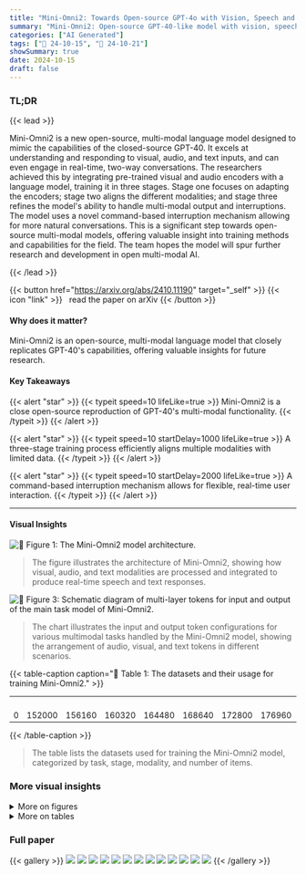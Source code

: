 ```yaml
---
title: "Mini-Omni2: Towards Open-source GPT-4o with Vision, Speech and Duplex Capabilities"
summary: "Mini-Omni2: Open-source GPT-40-like model with vision, speech, and duplex capabilities, enabling real-time multi-modal interactions."
categories: ["AI Generated"]
tags: ["🔖 24-10-15", "🤗 24-10-21"]
showSummary: true
date: 2024-10-15
draft: false
---
```


### TL;DR


{{< lead >}}

Mini-Omni2 is a new open-source, multi-modal language model designed to mimic the capabilities of the closed-source GPT-40.  It excels at understanding and responding to visual, audio, and text inputs, and can even engage in real-time, two-way conversations. The researchers achieved this by integrating pre-trained visual and audio encoders with a language model, training it in three stages.  Stage one focuses on adapting the encoders; stage two aligns the different modalities; and stage three refines the model's ability to handle multi-modal output and interruptions.  The model uses a novel command-based interruption mechanism allowing for more natural conversations.  This is a significant step towards open-source multi-modal models, offering valuable insight into training methods and capabilities for the field.  The team hopes the model will spur further research and development in open multi-modal AI.

{{< /lead >}}


{{< button href="https://arxiv.org/abs/2410.11190" target="_self" >}}
{{< icon "link" >}} &nbsp; read the paper on arXiv
{{< /button >}}

#### Why does it matter?
Mini-Omni2 is an open-source, multi-modal language model that closely replicates GPT-40's capabilities, offering valuable insights for future research.
#### Key Takeaways

{{< alert "star" >}}
{{< typeit speed=10 lifeLike=true >}} Mini-Omni2 is a close open-source reproduction of GPT-40's multi-modal functionality. {{< /typeit >}}
{{< /alert >}}

{{< alert "star" >}}
{{< typeit speed=10 startDelay=1000 lifeLike=true >}} A three-stage training process efficiently aligns multiple modalities with limited data. {{< /typeit >}}
{{< /alert >}}

{{< alert "star" >}}
{{< typeit speed=10 startDelay=2000 lifeLike=true >}} A command-based interruption mechanism allows for flexible, real-time user interaction. {{< /typeit >}}
{{< /alert >}}

------
#### Visual Insights



![](figures/figures_1_0.png "🔼 Figure 1: The Mini-Omni2 model architecture.")

> The figure illustrates the architecture of Mini-Omni2, showing how visual, audio, and text modalities are processed and integrated to produce real-time speech and text responses.





![](charts/charts_5_0.png "🔼 Figure 3: Schematic diagram of multi-layer tokens for input and output of the main task model of Mini-Omni2.")

> The chart illustrates the input and output token configurations for various multimodal tasks handled by the Mini-Omni2 model, showing the arrangement of audio, visual, and text tokens in different scenarios.





{{< table-caption caption="🔽 Table 1: The datasets and their usage for training Mini-Omni2." >}}
<table id='1' style='font-size:14px'><tr><td></td><td></td><td></td><td></td><td></td><td></td><td></td><td></td><td>vocabsize</td></tr><tr><td>0</td><td>152000</td><td>156160</td><td>160320</td><td>164480</td><td>168640</td><td>172800</td><td>176960</td><td>181120</td></tr></table>{{< /table-caption >}}

> The table lists the datasets used for training the Mini-Omni2 model, categorized by task, stage, modality, and number of items.



### More visual insights

<details>
<summary>More on figures
</summary>


![](figures/figures_3_0.png "🔼 Figure 2: Mini-Omni2 now supports streaming speech responses for image, audio and text inputs.")

> The figure shows a screenshot of the Mini-Omni2 model interacting with a user, providing streaming speech responses to both image and audio inputs.


![](figures/figures_7_0.png "🔼 Figure 5: Mini-Omni2's three-stage training phases")

> The figure illustrates the three-stage training process of the Mini-Omni2 model, showing how the model is progressively trained to handle multimodal inputs and outputs.


![](figures/figures_10_0.png "🔼 Figure 1: The Mini-Omni2 model architecture.")

> The figure shows the architecture of Mini-Omni2, illustrating how visual, audio, and text inputs are processed by their respective encoders and adapters before being integrated into a language model to generate text and audio outputs.


</details>




<details>
<summary>More on tables
</summary>


{{< table-caption caption="🔽 Table 1: The datasets and their usage for training Mini-Omni2." >}}
<table id='0' style='font-size:20px'><tr><td>Task</td><td>Stages</td><td>Dataset</td><td>Modality</td><td>items</td></tr><tr><td rowspan="3">ASR</td><td rowspan="3">1,2,3</td><td>Libritts [Zen et al., 2019]</td><td>A1|T1</td><td>586 h</td></tr><tr><td>VCTK [datashare, 2024]</td><td>A1|T1</td><td>44 h</td></tr><tr><td>Multilingual LibriSpeech [Pratap et al., 2020]</td><td>A1|T1</td><td>8000h</td></tr><tr><td>Text QA</td><td>2,3</td><td>Open-Orca [OpenOrca]</td><td>T1|T2</td><td>2000K</td></tr><tr><td>Audio QA</td><td>2,3</td><td>Moss-002-sft-data [Sun et al., 2024]</td><td>A1|T1|A2|T2</td><td>1500K</td></tr><tr><td>Visual QA</td><td>2,3</td><td>ALLaVA-4V [Sun et al., 2024]</td><td>VIA1|T1|A2|T2</td><td>800K</td></tr><tr><td rowspan="7">voice QA</td><td rowspan="7">final</td><td>Alpaca-GPT4 [vicgalle, 2024]</td><td>A1|T1|A2|T2</td><td>55k</td></tr><tr><td>Identity finetune [sayan1101, 2024]</td><td>A1|T1|A2|T2</td><td>2k</td></tr><tr><td>QAassistant [Mihaiii, 2024a]</td><td>A1|T1|A2|T2</td><td>27k</td></tr><tr><td>Rlhf [Anthropic, 2024]</td><td>A1|T1|A2|T2</td><td>367k</td></tr><tr><td>Trivia-singlechoice [Mihaiii, 2024c]</td><td>A1|T1|A2IT2</td><td>17k</td></tr><tr><td>Trivia-Multichoice [Mihaiii, 2024b]</td><td>A1|T1|A2|T2</td><td>20k</td></tr><tr><td>OpenAssistant [OpenAssistan, 2024]</td><td>A1|T1|A2|T2</td><td>2k</td></tr></table>{{< /table-caption >}}

> The table lists the datasets used for training Mini-Omni2, categorized by task (ASR, Text QA, Audio QA, Visual QA, voice QA), training stage, dataset name, modality, and number of items.


{{< table-caption caption="🔽 Table 2: Comparison of the model's ASR with the base model used. (* our reproduced evaluation result.)" >}}
<table id='8' style='font-size:14px'><tr><td>Method</td><td>test-clean</td><td>test-other</td><td>dev-clean</td><td>dev-other</td></tr><tr><td>Wav2vec2-base [Baevski et al., 2020]</td><td>6.0</td><td>13.4</td><td>-</td><td>-</td></tr><tr><td>VITA [Fu et al., 2024]</td><td>8.14</td><td>18.41</td><td>7.57</td><td>16.57</td></tr><tr><td>Whisper-small*</td><td>4.4</td><td>10.1</td><td>4.6</td><td>10.3</td></tr><tr><td>Mini-Omni</td><td>4.5</td><td>9.7</td><td>4.6</td><td>9.2</td></tr><tr><td>Mini-Omni2</td><td>4.8</td><td>9.8</td><td>4.7</td><td>9.4</td></tr></table>{{< /table-caption >}}

> Table 2 compares the accuracy of Mini-Omni2's Automatic Speech Recognition (ASR) with Wav2vec2-base, VITA, and Whisper-small, showing a slight performance improvement over Whisper-small.


</details>


### Full paper

{{< gallery >}}
<img src="paper_images/1.png" class="grid-w50 md:grid-w33 xl:grid-w25" />
<img src="paper_images/2.png" class="grid-w50 md:grid-w33 xl:grid-w25" />
<img src="paper_images/3.png" class="grid-w50 md:grid-w33 xl:grid-w25" />
<img src="paper_images/4.png" class="grid-w50 md:grid-w33 xl:grid-w25" />
<img src="paper_images/5.png" class="grid-w50 md:grid-w33 xl:grid-w25" />
<img src="paper_images/6.png" class="grid-w50 md:grid-w33 xl:grid-w25" />
<img src="paper_images/7.png" class="grid-w50 md:grid-w33 xl:grid-w25" />
<img src="paper_images/8.png" class="grid-w50 md:grid-w33 xl:grid-w25" />
<img src="paper_images/9.png" class="grid-w50 md:grid-w33 xl:grid-w25" />
<img src="paper_images/10.png" class="grid-w50 md:grid-w33 xl:grid-w25" />
<img src="paper_images/11.png" class="grid-w50 md:grid-w33 xl:grid-w25" />
<img src="paper_images/12.png" class="grid-w50 md:grid-w33 xl:grid-w25" />
<img src="paper_images/13.png" class="grid-w50 md:grid-w33 xl:grid-w25" />
{{< /gallery >}}